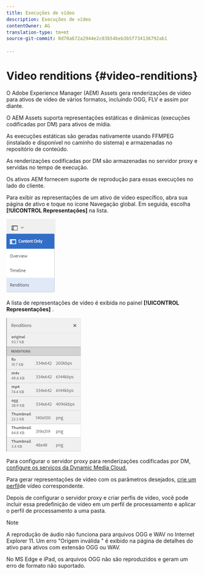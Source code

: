 ```yaml
---
title: Execuções de vídeo
description: Execuções de vídeo
contentOwner: AG
translation-type: tm+mt
source-git-commit: 0d70a672a2944e2c03b54beb3b5f734136792ab1

---
```



# Video renditions {#video-renditions}

O Adobe Experience Manager (AEM) Assets gera renderizações de vídeo para ativos de vídeo de vários formatos, incluindo OGG, FLV e assim por diante.

O AEM Assets suporta representações estáticas e dinâmicas (execuções codificadas por DM) para ativos de mídia.

As execuções estáticas são geradas nativamente usando FFMPEG (instalado e disponível no caminho do sistema) e armazenadas no repositório de conteúdo.

As renderizações codificadas por DM são armazenadas no servidor proxy e servidas no tempo de execução.

Os ativos AEM fornecem suporte de reprodução para essas execuções no lado do cliente.

Para exibir as representações de um ativo de vídeo específico, abra sua página de ativo e toque no ícone Navegação global. Em seguida, escolha **[!UICONTROL Representações]** na lista.

![chlimage_1-478](assets/chlimage_1-478.png)

A lista de representações de vídeo é exibida no painel **[!UICONTROL Representações]** .

![chlimage_1-479](assets/chlimage_1-479.png)

Para configurar o servidor proxy para renderizações codificadas por DM, [configure os serviços da Dynamic Media Cloud.](config-dynamic.md)

Para gerar representações de vídeo com os parâmetros desejados, [crie um perfil](video-profiles.md)de vídeo correspondente.

Depois de configurar o servidor proxy e criar perfis de vídeo, você pode incluir essa predefinição de vídeo em um perfil de processamento e aplicar o perfil de processamento a uma pasta.

>[!NOTE]
>
>A reprodução de áudio não funciona para arquivos OGG e WAV no Internet Explorer 11. Um erro &quot;Origem inválida &quot; é exibido na página de detalhes do ativo para ativos com extensão OGG ou WAV.
>
>No MS Edge e iPad, os arquivos OGG não são reproduzidos e geram um erro de formato não suportado.
